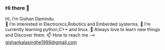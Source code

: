 ### Hi there 👋
Hi, I’m Gishan Damindu.<br>👀 I’m interested in Electronics,Robotics and Emberded systerms.
🌱 I’m currently learning python,C++ and linux.
💞️ Always love to learn new things and Discover them.
📫 How to reach me --> gishankalasinghe1999@gmail.com

<!--
**GishanDaminduDK/GishanDaminduDK** is a ✨ _special_ ✨ repository because its `README.md` (this file) appears on your GitHub profile.

